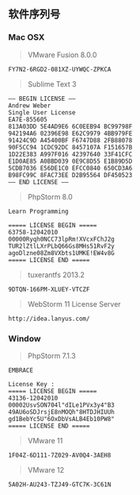 ﻿  
## 软件序列号  
  
### Mac OSX  
  
> VMware Fusion 8.0.0  
  
```  
FY7N2-6RGD2-081XZ-UYWQC-ZPKCA  
```  
  
> Sublime Text 3  
  
```  
—– BEGIN LICENSE —–  
Andrew Weber  
Single User License  
EA7E-855605  
813A03DD 5E4AD9E6 6C0EEB94 BC99798F  
942194A6 02396E98 E62C9979 4BB979FE  
91424C9D A45400BF F6747D88 2FB88078  
90F5CC94 1CDC92DC 8457107A F151657B  
1D22E383 A997F016 42397640 33F41CFC  
E1D0AE85 A0BBD039 0E9C8D55 E1B89D5D  
5CDB7036 E56DE1C0 EFCC0840 650CD3A6  
B98FC99C 8FAC73EE D2B95564 DF450523  
—— END LICENSE ——  
```  
  
> PhpStorm 8.0  
  
```  
Learn Programming  
  
===== LICENSE BEGIN =====  
63758-12042010  
00000Ryqh0NCC73lpRm!XVcxFChJ2g  
TUR2lZtlLXrPLbQ66Gs8MHs51RvF2y  
agoDlzne08Zm8VXbts1UMKE!EW4v8G  
===== LICENSE END =====  
```  
  
> tuxerantfs 2013.2  
  
```  
9DTQN-166PM-XLUEY-VTCZF  
```  
  
> WebStorm 11 License Server

```
http://idea.lanyus.com/
```

### Window  
  
> PhpStorm 7.1.3  
  
```  
EMBRACE  
  
License Key :  
===== LICENSE BEGIN =====  
43136-12042010  
00002UsvSON704l"dILe1PVx3y4"B3  
49AU6oSDJrsjE8nMOQh"8HTDJHIUUh  
gd1BebYc5U"6OxDbVsALB4Eb10PW8"  
===== LICENSE END =====  
```  
  
> VMware 11  
  
```  
1F04Z-6D111-7Z029-AV0Q4-3AEH8  
```  
  
> VMware 12

```
5A02H-AU243-TZJ49-GTC7K-3C61N  
```